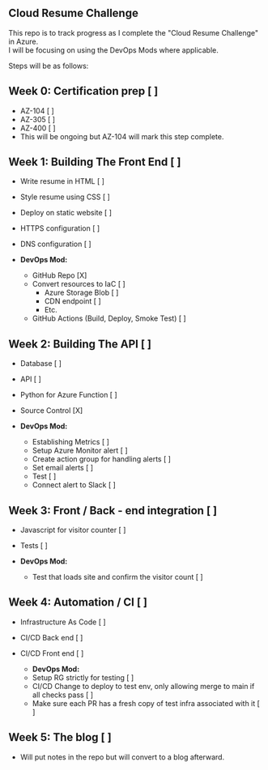 ## Cloud Resume Challenge 
This repo is to track progress as I complete the "Cloud Resume Challenge" in Azure.\
I will be focusing on using the DevOps Mods where applicable. 

Steps will be as follows: 

## Week 0: Certification prep [ ] 
  * AZ-104 [ ]
  * AZ-305 [ ]
  * AZ-400 [ ]
  * This will be ongoing but AZ-104 will mark this step complete. 

## Week 1: Building The Front End [ ]
  * Write resume in HTML [ ]
  * Style resume using CSS [ ]
  * Deploy on static website [ ]
  * HTTPS configuration  [ ]
  * DNS configuration [ ]

  * **DevOps Mod:**
    * GitHub Repo [X]
    * Convert resources to IaC [ ]
      * Azure Storage Blob [ ]
      * CDN endpoint [ ]
      * Etc.
    * GitHub Actions (Build, Deploy, Smoke Test) [ ] 

## Week 2: Building The API [ ]
  * Database [ ]
  * API [ ]
  * Python for Azure Function [ ]
  * Source Control [X]

  * **DevOps Mod:**
    * Establishing Metrics [ ]
    * Setup Azure Monitor alert [ ]
    * Create action group for handling alerts [ ]
    * Set email alerts [ ]
    * Test [ ]
    * Connect alert to Slack [ ]

## Week 3: Front / Back - end integration [ ]
  * Javascript for visitor counter [ ]
  * Tests  [ ]

  * **DevOps Mod:**
    * Test that loads site and confirm the visitor count [ ]

## Week 4: Automation / CI [ ] 
  * Infrastructure As Code [ ]
  * CI/CD Back end [ ]
  * CI/CD Front end [ ]

    * **DevOps Mod:**
    * Setup RG strictly for testing [ ]
    * CI/CD Change to deploy to test env, only allowing merge to main if all checks pass [ ]
    * Make sure each PR has a fresh copy of test infra associated with it [ ]

## Week 5: The blog [ ]
  * Will put notes in the repo but will convert to a blog afterward.



  

